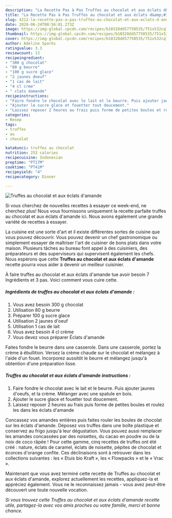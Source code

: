 ```yaml
---
description: "La Recette Pas à Pas Truffes au chocolat et aux éclats d&amp;#39;amande"
title: "La Recette Pas à Pas Truffes au chocolat et aux éclats d&amp;#39;amande"
slug: 4212-la-recette-pas-a-pas-truffes-au-chocolat-et-aux-eclats-d-and-39-amande
date: 2020-06-24T00:56:01.273Z
image: https://img-global.cpcdn.com/recipes/b10328dd57750535/751x532cq70/truffes-au-chocolat-et-aux-eclats-damande-photo-principale-de-la-recette.jpg
thumbnail: https://img-global.cpcdn.com/recipes/b10328dd57750535/751x532cq70/truffes-au-chocolat-et-aux-eclats-damande-photo-principale-de-la-recette.jpg
cover: https://img-global.cpcdn.com/recipes/b10328dd57750535/751x532cq70/truffes-au-chocolat-et-aux-eclats-damande-photo-principale-de-la-recette.jpg
author: Adeline Sparks
ratingvalue: 3.3
reviewcount: 13
recipeingredient:
- "300 g chocolat"
- "80 g beurre"
- "100 g sucre glace"
- "2 jaunes doeuf"
- "1 cas de lait"
- "4 cl crme"
- " clats damande"
recipeinstructions:
- "Faire fondre le chocolat avec le lait et le beurre. Puis ajouter jaunes d&#39;oeufs, et la crème. Mélanger avec une spatule en bois."
- "Ajouter le sucre glace et fouetter tout doucement."
- "Laissez reposer 2 heures au frais puis forme de petites boules et roulez les dans les éclats d&#39;amande"
categories:
- Resep
tags:
- truffes
- au
- chocolat

katakunci: truffes au chocolat 
nutrition: 253 calories
recipecuisine: Indonesian
preptime: "PT17M"
cooktime: "PT41M"
recipeyield: "4"
recipecategory: Dinner

---
```



![Truffes au chocolat et aux éclats d&#39;amande](https://img-global.cpcdn.com/recipes/b10328dd57750535/751x532cq70/truffes-au-chocolat-et-aux-eclats-damande-photo-principale-de-la-recette.jpg)

Si vous cherchez de nouvelles recettes à essayer ce week-end, ne cherchez plus! Nous vous fournissons uniquement la recette parfaite truffes au chocolat et aux éclats d&#39;amande ici. Nous avons également une grande variété de recettes à essayer.

La cuisine est une sorte d'art et il existe différentes sortes de cuisine que vous pouvez découvrir. Vous pouvez devenir un chef gastronomique ou simplement essayer de maîtriser l'art de cuisiner de bons plats dans votre maison. Plusieurs tâches au bureau font appel à des cuisiniers, des préparateurs et des superviseurs qui supervisent également les chefs. Nous espérons que cette <strong> Truffes au chocolat et aux éclats d&#39;amande </strong> recette pourra vous aider à devenir un meilleur cuisinier.

<!--inarticleads1-->

À faire truffes au chocolat et aux éclats d&#39;amande tue avoir besoin 7 Ingrédients et 3 pas. Voici comment vous cuire cette.

##### Ingrédients de truffes au chocolat et aux éclats d&#39;amande :

1. Vous avez besoin 300 g chocolat
1. Utilisation 80 g beurre
1. Préparer 100 g sucre glace
1. Utilisation 2 jaunes d&#39;oeuf
1. Utilisation 1 cas de lait
1. Vous avez besoin 4 cl crème
1. Vous devez vous préparer  Éclats d&#39;amande


Faites fondre le beurre dans une casserole. Dans une casserole, portez la crème à ébullition. Versez la crème chaude sur le chocolat et mélangez à l&#39;aide d&#39;un fouet. Incorporez aussitôt le beurre et mélangez jusqu&#39;à obtention d&#39;une préparation lisse. 

<!--inarticleads2-->

##### Truffes au chocolat et aux éclats d&#39;amande instructions :

1. Faire fondre le chocolat avec le lait et le beurre. Puis ajouter jaunes d&#39;oeufs, et la crème. Mélanger avec une spatule en bois.
1. Ajouter le sucre glace et fouetter tout doucement.
1. Laissez reposer 2 heures au frais puis forme de petites boules et roulez les dans les éclats d&#39;amande


Concassez vos amandes entières puis faites rouler les boules de chocolat sur les éclats d&#39;amande. Déposez vos truffes dans une boîte plastique et conservez au frigo jusqu&#39;à leur dégustation. Vous pouvez aussi remplacer les amandes concassées par des noisettes, du cacao en poudre ou de la noix de coco râpée ! Pour cette gamme, cinq recettes de truffes ont été créé : nature, éclats de caramel, éclats de noisette, pépites de chocolat et écorces d&#39;orange confite. Ces déclinaisons sont à retrouver dans les collections suivantes : les « Etuis bio Kraft », les « Flowpacks » et le « Vrac ». 

<!--inarticleads1-->

<p>
Maintenant que vous avez terminé cette recette de Truffes au chocolat et aux éclats d&#39;amande, explorez actuellement les recettes, appliquez-la et appréciez également. Vous ne le reconnaissez jamais - vous avez peut-être découvert une toute nouvelle vocation.
</p>

<p>
<i>Si vous trouvez cette Truffes au chocolat et aux éclats d&#39;amande recette utile, partagez-la avec vos amis proches ou votre famille, merci et bonne chance.</i>
</p>
